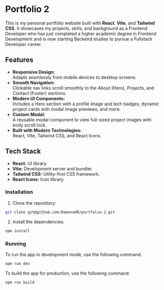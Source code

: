 # Portfolio 2

This is my personal portfolio website built with **React**, **Vite**, and **Tailwind CSS**. It showcases my projects, skills, and background as a Frontend Developer who has just completed a higher academic degree in Frontend Development and is now starting Backend studies to pursue a Fullstack Developer career.

## Features

- **Responsive Design:**  
  Adapts seamlessly from mobile devices to desktop screens.
- **Smooth Navigation:**  
  Clickable nav links scroll smoothly to the About (Hero), Projects, and Contact (Footer) sections.
- **Modern UI Components:**  
  Includes a Hero section with a profile image and tech badges, dynamic project cards with modal image previews, and more.
- **Custom Modal:**  
  A reusable modal component to view full-sized project images with body scroll lock.
- **Built with Modern Technologies:**  
  React, Vite, Tailwind CSS, and React Icons.

## Tech Stack

- **React:** UI library.
- **Vite:** Development server and bundler.
- **Tailwind CSS:** Utility-first CSS framework.
- **React Icons:** Icon library.

### Installation

1. Clone the repository:

```bash
git clone git@github.com:RamonaXR/portfolio-2.git
```

2.  Install the dependencies:

```bash
npm install
```

### Running

To run the app in development mode, use the following command:

```bash
npm run dev
```

To build the app for production, use the following command:

```bash
npm run build
```
